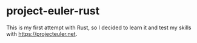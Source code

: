 # project-euler-rust
This is my first attempt with Rust, so I decided to learn it and test my skills with https://projecteuler.net.
